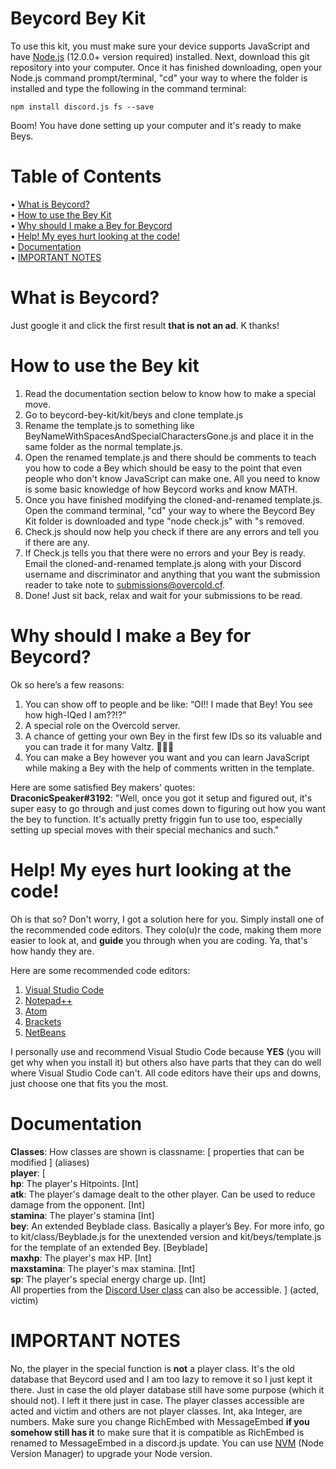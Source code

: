 Beycord Bey Kit
===============

To use this kit, you must make sure your device supports JavaScript and have [Node.js](https://nodejs.org/en/) (12.0.0+ version required) installed. Next, download this git repository into your computer. Once it has finished downloading, open your Node.js command prompt/terminal, "cd" your way to where the folder is installed and type the following in the command terminal:
```
npm install discord.js fs --save
```
Boom! You have done setting up your computer and it's ready to make Beys.

Table of Contents
=================
• [What is Beycord?](#what-is-beycord)  
• [How to use the Bey Kit](#how-to-use-the-bey-kit)  
• [Why should I make a Bey for Beycord](#why-should-i-make-a-bey-for-beycord)  
• [Help! My eyes hurt looking at the code!](#help-my-eyes-hurt-looking-at-the-code)  
• [Documentation](#documentation)  
• [IMPORTANT NOTES](#important-notes)  

# What is Beycord?
Just google it and click the first result **that is not an ad**. K thanks!

# How to use the Bey kit
1) Read the documentation section below to know how to make a special move.
2) Go to beycord-bey-kit/kit/beys and clone template.js
3) Rename the template.js to something like BeyNameWithSpacesAndSpecialCharactersGone.js and place it in the same folder as the normal template.js.
4) Open the renamed template.js and there should be comments to teach you how to code a Bey which should be easy to the point that even people who don't know JavaScript can make one. All you need to know is some basic knowledge of how Beycord works and know MATH.
5) Once you have finished modifying the cloned-and-renamed template.js. Open the command terminal, "cd" your way to where the Beycord Bey Kit folder is downloaded and type "node check.js" with "s removed.
6) Check.js should now help you check if there are any errors and tell you if there are any.
7) If Check.js tells you that there were no errors and your Bey is ready. Email the cloned-and-renamed template.js along with your Discord username and discriminator and anything that you want the submission reader to take note to [submissions@overcold.cf](mailto:submissions@overcold.cf).
8) Done! Just sit back, relax and wait for your submissions to be read.

# Why should I make a Bey for Beycord?
Ok so here’s a few reasons:
1) You can show off to people and be like: “OI!! I made that Bey! You see how high-IQed I am??!?”
2) A special role on the Overcold server.
3) A chance of getting your own Bey in the first few IDs so its valuable and you can trade it for many Valtz. 👀👀👀
4) You can make a Bey however you want and you can learn JavaScript while making a Bey with the help of comments written in the template.  

Here are some satisfied Bey makers' quotes:  
**DraconicSpeaker#3192**: "Well, once you got it setup and figured out, it's super easy to go through and just comes down to figuring out how you want the bey to function. It's actually pretty friggin fun to use too, especially setting up special moves with their special mechanics and such."  

# Help! My eyes hurt looking at the code!
Oh is that so? Don't worry, I got a solution here for you. Simply install one of the recommended code editors. They colo(u)r the code, making them more easier to look at, and **guide** you through when you are coding. Ya, that's how handy they are.

Here are some recommended code editors:
1) [Visual Studio Code](https://code.visualstudio.com/)
2) [Notepad++](https://notepad-plus-plus.org/)
3) [Atom](https://atom.io/)
4) [Brackets](http://brackets.io/)
5) [NetBeans](https://netbeans.org/)

I personally use and recommend Visual Studio Code because **YES** (you will get why when you install it) but others also have parts that they can do well where Visual Studio Code can't. All code editors have their ups and downs, just choose one that fits you the most.


# Documentation
__**Classes**__:
How classes are shown is classname: [ properties that can be modified ] (aliases)  
**player**: [  
             **hp**: The player's Hitpoints. [Int]  
             **atk**: The player's damage dealt to the other player. Can be used to reduce damage from the opponent. [Int]  
             **stamina**: The player's stamina [Int]  
             **bey**: An extended Beyblade class. Basically a player’s Bey. For more info, go to kit/class/Beyblade.js for the unextended version and kit/beys/template.js for the template of an extended Bey. [Beyblade]  
             **maxhp**: The player's max HP. [Int]  
             **maxstamina**: The player's max stamina. [Int]  
             **sp**: The player's special energy charge up. [Int]  
             All properties from the [Discord User class](https://discord.js.org/#/docs/main/stable/class/User) can also be accessible.
            ] (acted, victim)  
            
# IMPORTANT NOTES
No, the player in the special function is **not** a player class. It's the old database that Beycord used and I am too lazy to remove it so I just kept it there. Just in case the old player database still have some purpose (which it should not). I left it there just in case. The player classes accessible are acted and victim and others are not player classes. Int, aka Integer, are numbers.
Make sure you change RichEmbed with MessageEmbed **if you somehow still has it** to make sure that it is compatible as RichEmbed is renamed to MessageEmbed in a discord.js update.
You can use [NVM](https://github.com/nvm-sh/nvm) (Node Version Manager) to upgrade your Node version.
